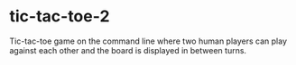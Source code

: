 # tic-tac-toe-2
Tic-tac-toe game on the command line where two human players can play against each other and the board is displayed in between turns.

